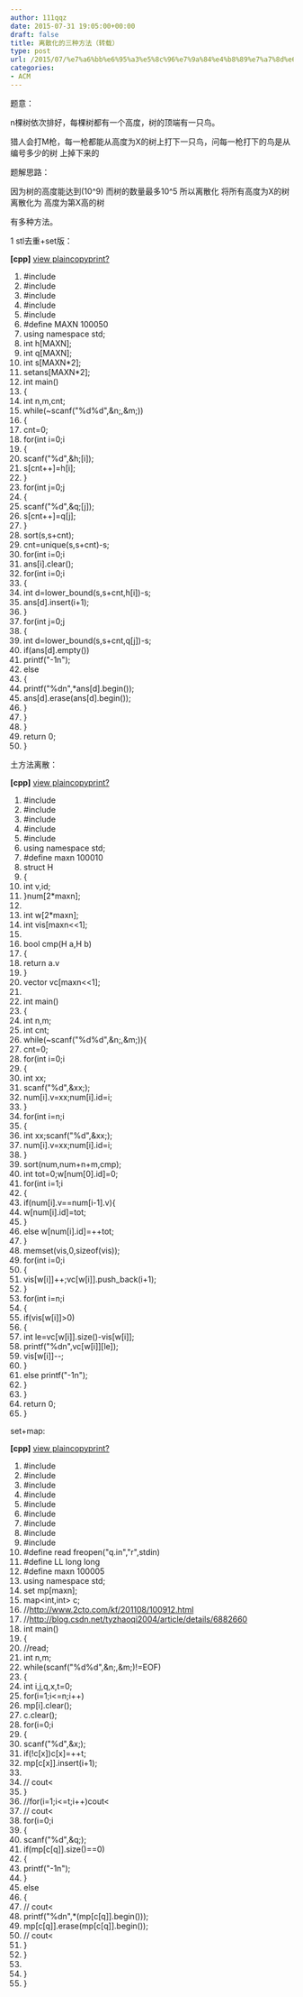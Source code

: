 ```yaml
---
author: 111qqz
date: 2015-07-31 19:05:00+00:00
draft: false
title: 离散化的三种方法（转载）
type: post
url: /2015/07/%e7%a6%bb%e6%95%a3%e5%8c%96%e7%9a%84%e4%b8%89%e7%a7%8d%e6%96%b9%e6%b3%95%ef%bc%88%e8%bd%ac%e8%bd%bd%ef%bc%89/
categories:
- ACM
---
```


题意：




n棵树依次排好，每棵树都有一个高度，树的顶端有一只鸟。




猎人会打M枪，每一枪都能从高度为X的树上打下一只鸟，问每一枪打下的鸟是从 编号多少的树 上掉下来的













题解思路：




因为树的高度能达到(10^9) 而树的数量最多10^5 所以离散化  将所有高度为X的树离散化为 高度为第X高的树




有多种方法。










1 stl去重+set版：













**[cpp]** [view plain](http://blog.csdn.net/axuan_k/article/details/45954561)[copy](http://blog.csdn.net/axuan_k/article/details/45954561)[print](http://blog.csdn.net/axuan_k/article/details/45954561)[?](http://blog.csdn.net/axuan_k/article/details/45954561)












  1. #include 
  2. #include 
  3. #include 
  4. #include 
  5. #include 
  6. #define MAXN 100050 
  7. using namespace std; 
  8. int h[MAXN]; 
  9. int q[MAXN]; 
  10. int s[MAXN*2]; 
  11. set<int>ans[MAXN*2]; 
  12. int main() 
  13. { 
  14. int n,m,cnt; 
  15. while(~scanf("%d%d",&n;,&m;)) 
  16. { 
  17. cnt=0; 
  18. for(int i=0;i
  19. { 
  20. scanf("%d",&h;[i]); 
  21. s[cnt++]=h[i]; 
  22. } 
  23. for(int j=0;j
  24. { 
  25. scanf("%d",&q;[j]); 
  26. s[cnt++]=q[j]; 
  27. } 
  28. sort(s,s+cnt); 
  29. cnt=unique(s,s+cnt)-s; 
  30. for(int i=0;i
  31. ans[i].clear(); 
  32. for(int i=0;i
  33. { 
  34. int d=lower_bound(s,s+cnt,h[i])-s; 
  35. ans[d].insert(i+1); 
  36. } 
  37. for(int j=0;j
  38. { 
  39. int d=lower_bound(s,s+cnt,q[j])-s; 
  40. if(ans[d].empty()) 
  41. printf("-1n"); 
  42. else 
  43. { 
  44. printf("%dn",*ans[d].begin()); 
  45. ans[d].erase(ans[d].begin()); 
  46. } 
  47. } 
  48. } 
  49. return 0; 
  50. } 

















土方法离散：













**[cpp]** [view plain](http://blog.csdn.net/axuan_k/article/details/45954561)[copy](http://blog.csdn.net/axuan_k/article/details/45954561)[print](http://blog.csdn.net/axuan_k/article/details/45954561)[?](http://blog.csdn.net/axuan_k/article/details/45954561)














  1. #include 
  2. #include 
  3. #include 
  4. #include 
  5. #include 
  6. using namespace std; 
  7. #define maxn 100010 
  8. struct H 
  9. { 
  10. int v,id; 
  11. }num[2*maxn]; 
  12. 
  13. int w[2*maxn]; 
  14. int vis[maxn<<1]; 
  15. 
  16. bool cmp(H a,H b) 
  17. { 
  18. return a.v
  19. } 
  20. vector <int> vc[maxn<<1]; 
  21. 
  22. int main() 
  23. { 
  24. int n,m; 
  25. int cnt; 
  26. while(~scanf("%d%d",&n;,&m;)){ 
  27. cnt=0; 
  28. for(int i=0;i
  29. { 
  30. int xx; 
  31. scanf("%d",&xx;); 
  32. num[i].v=xx;num[i].id=i; 
  33. } 
  34. for(int i=n;i
  35. { 
  36. int xx;scanf("%d",&xx;); 
  37. num[i].v=xx;num[i].id=i; 
  38. } 
  39. sort(num,num+n+m,cmp); 
  40. int tot=0;w[num[0].id]=0; 
  41. for(int i=1;i
  42. { 
  43. if(num[i].v==num[i-1].v){ 
  44. w[num[i].id]=tot; 
  45. } 
  46. else w[num[i].id]=++tot; 
  47. } 
  48. memset(vis,0,sizeof(vis)); 
  49. for(int i=0;i
  50. { 
  51. vis[w[i]]++;vc[w[i]].push_back(i+1); 
  52. } 
  53. for(int i=n;i
  54. { 
  55. if(vis[w[i]]>0) 
  56. { 
  57. int le=vc[w[i]].size()-vis[w[i]]; 
  58. printf("%dn",vc[w[i]][le]); 
  59. vis[w[i]]--; 
  60. } 
  61. else printf("-1n"); 
  62. } 
  63. } 
  64. return 0; 
  65. } 















set+map:













**[cpp]** [view plain](http://blog.csdn.net/axuan_k/article/details/45954561)[copy](http://blog.csdn.net/axuan_k/article/details/45954561)[print](http://blog.csdn.net/axuan_k/article/details/45954561)[?](http://blog.csdn.net/axuan_k/article/details/45954561)














  1. #include 
  2. #include 
  3. #include 
  4. #include 
  5. #include 
  6. #include 
  7. #include 
  8. #include 
  9. #include 
  10. #define read freopen("q.in","r",stdin) 
  11. #define LL long long 
  12. #define maxn 100005 
  13. using namespace std; 
  14. set<int> mp[maxn]; 
  15. map<int,int> c; 
  16. //http://www.2cto.com/kf/201108/100912.html 
  17. //http://blog.csdn.net/tyzhaoqi2004/article/details/6882660 
  18. int main() 
  19. { 
  20. //read; 
  21. int n,m; 
  22. while(scanf("%d%d",&n;,&m;)!=EOF) 
  23. { 
  24. int i,j,q,x,t=0; 
  25. for(i=1;i<=n;i++) 
  26. mp[i].clear(); 
  27. c.clear(); 
  28. for(i=0;i
  29. { 
  30. scanf("%d",&x;); 
  31. if(!c[x])c[x]=++t; 
  32. mp[c[x]].insert(i+1); 
  33. 
  34. // cout<
  35. } 
  36. //for(i=1;i<=t;i++)cout<
  37. // cout<
  38. for(i=0;i
  39. { 
  40. scanf("%d",&q;); 
  41. if(mp[c[q]].size()==0) 
  42. { 
  43. printf("-1n"); 
  44. } 
  45. else 
  46. { 
  47. // cout<
  48. printf("%dn",*(mp[c[q]].begin())); 
  49. mp[c[q]].erase(mp[c[q]].begin()); 
  50. // cout<
  51. } 
  52. } 
  53. 
  54. } 
  55. } 







  
  





